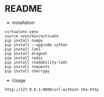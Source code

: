 README
======

* Installation

```
virtualenv venv
source venv/bin/activate
pip install numpy
pip install --upgrade cython
pip install lxml
pip install dragnet
pip install redis 
pip install readability-lxml
pip install requests
pip install cherrypy
```

* Usage

```
http://127.0.0.1:8080/url-without-the-http
```